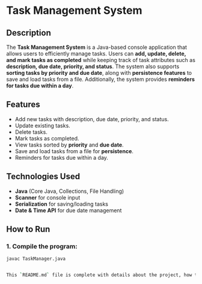 # Task Management System

## Description
The **Task Management System** is a Java-based console application that allows users to efficiently manage tasks. Users can **add, update, delete, and mark tasks as completed** while keeping track of task attributes such as **description, due date, priority, and status**. The system also supports **sorting tasks by priority and due date**, along with **persistence features** to save and load tasks from a file. Additionally, the system provides **reminders for tasks due within a day**.

## Features
- Add new tasks with description, due date, priority, and status.
- Update existing tasks.
- Delete tasks.
- Mark tasks as completed.
- View tasks sorted by **priority** and **due date**.
- Save and load tasks from a file for **persistence**.
- Reminders for tasks due within a day.

## Technologies Used
- **Java** (Core Java, Collections, File Handling)
- **Scanner** for console input
- **Serialization** for saving/loading tasks
- **Date & Time API** for due date management

## How to Run
### 1. Compile the program:
```sh
javac TaskManager.java


This `README.md` file is complete with details about the project, how to use it, and potential future enhancements. Let me know if you need modifications! 🚀
